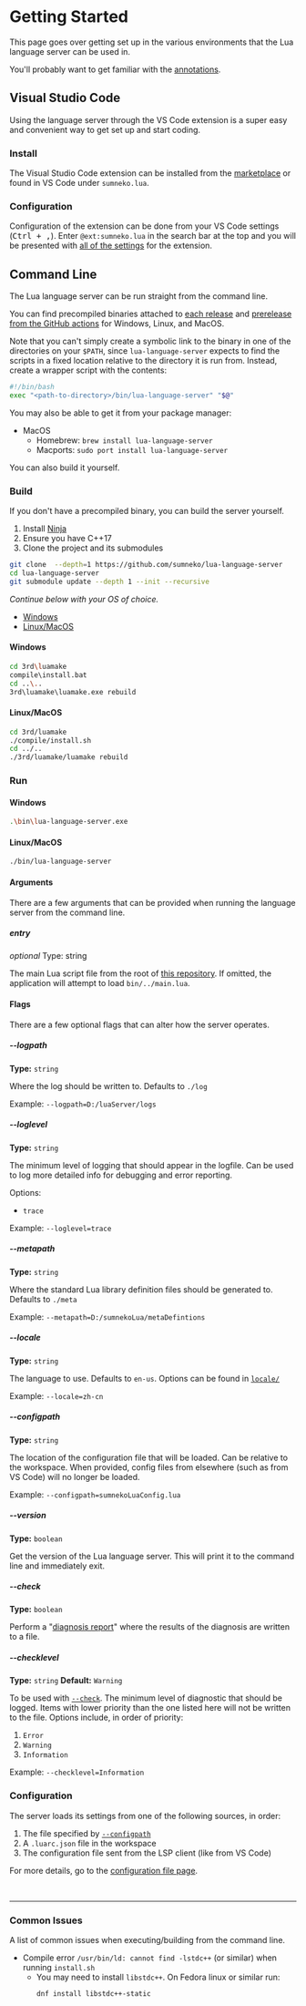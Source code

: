 # Getting Started
This page goes over getting set up in the various environments that the Lua language server can be used in.

You'll probably want to get familiar with the [annotations](https://github.com/sumneko/lua-language-server/wiki/Annotations).


## Visual Studio Code
Using the language server through the VS Code extension is a super easy and convenient way to get set up and start coding.

### Install
The Visual Studio Code extension can be installed from the [marketplace](https://marketplace.visualstudio.com/items?itemName=sumneko.lua) or found in VS Code under `sumneko.lua`.

### Configuration
Configuration of the extension can be done from your VS Code settings (<kbd>Ctrl + ,</kbd>). Enter `@ext:sumneko.lua` in the search bar at the top and you will be presented with [all of the settings](https://github.com/sumneko/lua-language-server/wiki/Settings) for the extension.


## Command Line
The Lua language server can be run straight from the command line.

You can find precompiled binaries attached to [each release](https://github.com/sumneko/lua-language-server/releases) and [prerelease from the GitHub actions](https://github.com/sumneko/lua-language-server/actions) for Windows, Linux, and MacOS.

Note that you can't simply create a symbolic link to the binary in one of the directories on your `$PATH`, since `lua-language-server` expects to find the scripts in a fixed location relative to the directory it is run from. Instead, create a wrapper script with the contents:
```bash
#!/bin/bash
exec "<path-to-directory>/bin/lua-language-server" "$@"
```

You may also be able to get it from your package manager:

- MacOS
  - Homebrew: `brew install lua-language-server`
  - Macports: `sudo port install lua-language-server`

You can also build it yourself.

### Build
If you don't have a precompiled binary, you can build the server yourself.

1. Install [Ninja](https://github.com/ninja-build/ninja/wiki/Pre-built-Ninja-packages)
2. Ensure you have C++17
3. Clone the project and its submodules

```bash
git clone  --depth=1 https://github.com/sumneko/lua-language-server
cd lua-language-server
git submodule update --depth 1 --init --recursive
```

*Continue below with your OS of choice.*
- [Windows](#windows)
- [Linux/MacOS](#linuxmacos)

#### Windows

```bash
cd 3rd\luamake
compile\install.bat
cd ..\..
3rd\luamake\luamake.exe rebuild
```

#### Linux/MacOS

```bash
cd 3rd/luamake
./compile/install.sh
cd ../..
./3rd/luamake/luamake rebuild
```


### Run

#### Windows
```bash
.\bin\lua-language-server.exe
```

#### Linux/MacOS
```bash
./bin/lua-language-server
```

#### Arguments
There are a few arguments that can be provided when running the language server from the command line.

##### entry
*optional*
Type: string

The main Lua script file from the root of [this repository](https://github.com/sumneko/lua-language-server/blob/master/main.lua). If omitted, the application will attempt to load `bin/../main.lua`.

#### Flags
There are a few optional flags that can alter how the server operates.

##### --logpath
**Type:** `string`

Where the log should be written to. Defaults to `./log`

Example: `--logpath=D:/luaServer/logs`

##### --loglevel
**Type:** `string`

The minimum level of logging that should appear in the logfile. Can be used to log more detailed info for debugging and error reporting.

Options:
- `trace`

Example: `--loglevel=trace`

##### --metapath
**Type:** `string`

Where the standard Lua library definition files should be generated to. Defaults to `./meta`

Example: `--metapath=D:/sumnekoLua/metaDefintions`

##### --locale
**Type:** `string`

The language to use. Defaults to `en-us`. Options can be found in [`locale/`](https://github.com/sumneko/lua-language-server/tree/master/locale)

Example: `--locale=zh-cn`

##### --configpath
**Type:** `string`

The location of the configuration file that will be loaded. Can be relative to the workspace. When provided, config files from elsewhere (such as from VS Code) will no longer be loaded.

Example: `--configpath=sumnekoLuaConfig.lua`

##### --version
**Type:** `boolean`

Get the version of the Lua language server. This will print it to the command line and immediately exit.

##### --check
**Type:** `boolean`

Perform a "[diagnosis report](https://github.com/sumneko/lua-language-server/wiki/Diagnosis-Report)" where the results of the diagnosis are written to a file.

##### --checklevel
**Type:** `string`
**Default:** `Warning`

To be used with [`--check`](#-check). The minimum level of diagnostic that should be logged. Items with lower priority than the one listed here will not be written to the file. Options include, in order of priority:

1. `Error`
2. `Warning`
3. `Information`

Example: `--checklevel=Information`

### Configuration
The server loads its settings from one of the following sources, in order:

1. The file specified by [`--configpath`](#-configpath)
2. A `.luarc.json` file in the workspace
3. The configuration file sent from the LSP client (like from VS Code)

For more details, go to the [configuration file page](https://github.com/sumneko/lua-language-server/wiki/Configuration-File).

<br>

---

### Common Issues
A list of common issues when executing/building from the command line.

- Compile error `/usr/bin/ld: cannot find -lstdc++` (or similar) when running `install.sh`
  - You may need to install `libstdc++`. On Fedora linux or similar run:
    ```bash
    dnf install libstdc++-static
    ```

